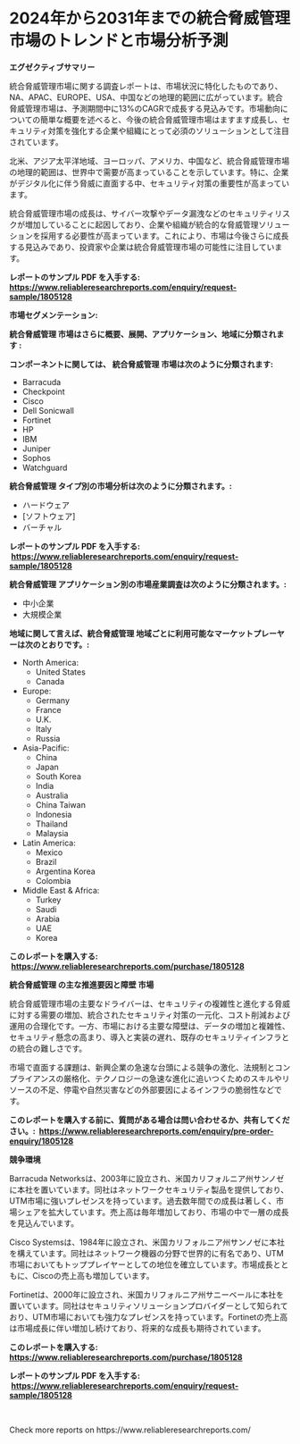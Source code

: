 <p><h1>2024年から2031年までの統合脅威管理市場のトレンドと市場分析予測</h1></p><p><strong>エグゼクティブサマリー</strong></p>
<p><p>統合脅威管理市場に関する調査レポートは、市場状況に特化したものであり、NA、APAC、EUROPE、USA、中国などの地理的範囲に広がっています。統合脅威管理市場は、予測期間中に13%のCAGRで成長する見込みです。市場動向についての簡単な概要を述べると、今後の統合脅威管理市場はますます成長し、セキュリティ対策を強化する企業や組織にとって必須のソリューションとして注目されています。</p><p>北米、アジア太平洋地域、ヨーロッパ、アメリカ、中国など、統合脅威管理市場の地理的範囲は、世界中で需要が高まっていることを示しています。特に、企業がデジタル化に伴う脅威に直面する中、セキュリティ対策の重要性が高まっています。</p><p>統合脅威管理市場の成長は、サイバー攻撃やデータ漏洩などのセキュリティリスクが増加していることに起因しており、企業や組織が統合的な脅威管理ソリューションを採用する必要性が高まっています。これにより、市場は今後さらに成長する見込みであり、投資家や企業は統合脅威管理市場の可能性に注目しています。</p></p>
<p><strong>レポートのサンプル PDF を入手する: <a href="https://www.reliableresearchreports.com/enquiry/request-sample/1805128">https://www.reliableresearchreports.com/enquiry/request-sample/1805128</a></strong></p>
<p><strong>市場セグメンテーション:</strong></p>
<p><strong> 統合脅威管理 市場はさらに概要、展開、アプリケーション、地域に分類されます :</strong></p>
<p><strong>コンポーネントに関しては、 統合脅威管理 市場は次のように分類されます: &nbsp;</strong></p>
<p><ul><li>Barracuda</li><li>Checkpoint</li><li>Cisco</li><li>Dell Sonicwall</li><li>Fortinet</li><li>HP</li><li>IBM</li><li>Juniper</li><li>Sophos</li><li>Watchguard</li></ul></p>
<p><strong> 統合脅威管理 タイプ別の市場分析は次のように分類されます。:</strong></p>
<p><ul><li>ハードウェア</li><li>[ソフトウェア]</li><li>バーチャル</li></ul></p>
<p><strong>レポートのサンプル PDF を入手する: &nbsp;<a href="https://www.reliableresearchreports.com/enquiry/request-sample/1805128">https://www.reliableresearchreports.com/enquiry/request-sample/1805128</a></strong></p>
<p><strong> 統合脅威管理 アプリケーション別の市場産業調査は次のように分類されます。:</strong></p>
<p><ul><li>中小企業</li><li>大規模企業</li></ul></p>
<p><strong>地域に関して言えば、統合脅威管理 地域ごとに利用可能なマーケットプレーヤーは次のとおりです。:</strong></p>
<p><ul>
    <li>
        North America:
        <ul>
            <li>United States</li>
            <li>Canada</li>
        </ul>
    </li>
    <li>
        Europe:
        <ul>
            <li>Germany</li>
            <li>France</li>
            <li>U.K.</li>
            <li>Italy</li>
            <li>Russia</li>
        </ul>
    </li>
    <li>
        Asia-Pacific:
        <ul>
            <li>China</li>
            <li>Japan</li>
            <li>South Korea</li>
            <li>India</li>
            <li>Australia</li>
            <li>China Taiwan</li>
            <li>Indonesia</li>
            <li>Thailand</li>
            <li>Malaysia</li>
        </ul>
    </li>
    <li>
        Latin America:
        <ul>
            <li>Mexico</li>
            <li>Brazil</li>
            <li>Argentina Korea</li>
            <li>Colombia</li>
        </ul>
    </li>
    <li>
        Middle East & Africa:
        <ul>
            <li>Turkey</li>
            <li>Saudi</li>
            <li>Arabia</li>
            <li>UAE</li>
            <li>Korea</li>
        </ul>
    </li>
    </ul></p>
<p><strong>このレポートを購入する: &nbsp;<a href="https://www.reliableresearchreports.com/purchase/1805128">https://www.reliableresearchreports.com/purchase/1805128</a></strong></p>
<p><strong>統合脅威管理 の主な推進要因と障壁 市場</strong></p>
<p><p>統合脅威管理市場の主要なドライバーは、セキュリティの複雑性と進化する脅威に対する需要の増加、統合されたセキュリティ対策の一元化、コスト削減および運用の合理化です。一方、市場における主要な障壁は、データの増加と複雑性、セキュリティ懸念の高まり、導入と実装の遅れ、既存のセキュリティインフラとの統合の難しさです。</p><p>市場で直面する課題は、新興企業の急速な台頭による競争の激化、法規制とコンプライアンスの厳格化、テクノロジーの急速な進化に追いつくためのスキルやリソースの不足、停電や自然災害などの外部要因によるインフラの脆弱性などです。</p></p>
<p><strong>このレポートを購入する前に、質問がある場合は問い合わせるか、共有してください。:&nbsp; <a href="https://www.reliableresearchreports.com/enquiry/pre-order-enquiry/1805128">https://www.reliableresearchreports.com/enquiry/pre-order-enquiry/1805128</a></strong></p>
<p><strong>競争環境</strong></p>
<p><p>Barracuda Networksは、2003年に設立され、米国カリフォルニア州サンノゼに本社を置いています。同社はネットワークセキュリティ製品を提供しており、UTM市場に強いプレゼンスを持っています。過去数年間での成長は著しく、市場シェアを拡大しています。売上高は毎年増加しており、市場の中で一層の成長を見込んでいます。</p><p>Cisco Systemsは、1984年に設立され、米国カリフォルニア州サンノゼに本社を構えています。同社はネットワーク機器の分野で世界的に有名であり、UTM市場においてもトッププレイヤーとしての地位を確立しています。市場成長とともに、Ciscoの売上高も増加しています。</p><p>Fortinetは、2000年に設立され、米国カリフォルニア州サニーベールに本社を置いています。同社はセキュリティソリューションプロバイダーとして知られており、UTM市場においても強力なプレゼンスを持っています。Fortinetの売上高は市場成長に伴い増加し続けており、将来的な成長も期待されています。</p></p>
<p><strong>このレポートを購入する: &nbsp; <a href="https://www.reliableresearchreports.com/purchase/1805128">https://www.reliableresearchreports.com/purchase/1805128</a></strong></p>
<p><strong>レポートのサンプル PDF を入手する: &nbsp;<a href="https://www.reliableresearchreports.com/enquiry/request-sample/1805128">https://www.reliableresearchreports.com/enquiry/request-sample/1805128</a></strong><strong></strong></p>
<p>&nbsp;</p>
<p>Check more reports on https://www.reliableresearchreports.com/</p>